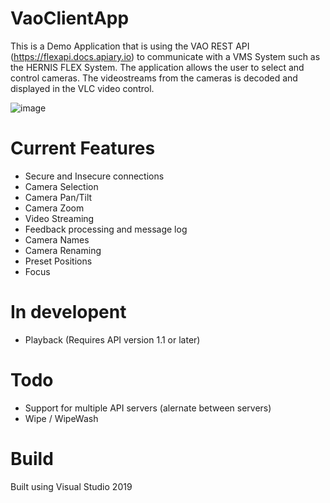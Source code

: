 # VaoClientApp
This is a Demo Application that is using the VAO REST API (https://flexapi.docs.apiary.io) to communicate with a VMS System such as the HERNIS FLEX System.
The application allows the user to select and control cameras. The videostreams from the cameras is decoded and displayed in the VLC video control.

![image](https://user-images.githubusercontent.com/14876765/188506607-93061fcd-a6e7-4fde-999c-0d3bf8b39c13.png)

# Current Features
- Secure and Insecure connections
- Camera Selection
- Camera Pan/Tilt
- Camera Zoom
- Video Streaming
- Feedback processing and message log
- Camera Names
- Camera Renaming
- Preset Positions
- Focus

# In developent
- Playback (Requires API version 1.1 or later)
  
# Todo
- Support for multiple API servers (alernate between servers)
- Wipe / WipeWash

# Build
Built using Visual Studio 2019
